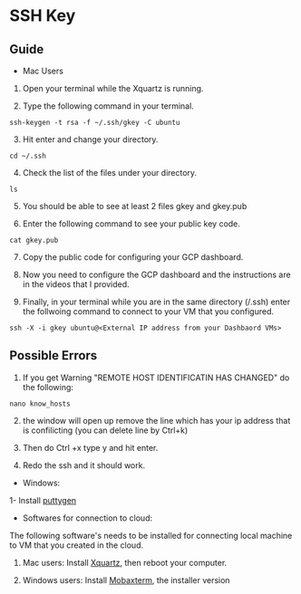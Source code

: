 # SSH Key

## Guide

* Mac Users

1. Open your terminal while the Xquartz is running.

2. Type the following command in your terminal.

```
ssh-keygen -t rsa -f ~/.ssh/gkey -C ubuntu
```

3. Hit enter and change your directory.

```
cd ~/.ssh
```

4. Check the list of the files under your directory.

```
ls
```

5. You should be able to see at least 2 files gkey and gkey.pub

6. Enter the following command to see your public key code.

```
cat gkey.pub
```

7. Copy the public code for configuring your GCP dashboard.

8. Now you need to configure the GCP dashboard and the instructions are in the videos that I provided.

9. Finally, in your terminal while you are in the same directory (/.ssh) enter the follwoing command to connect to your VM that you configured.

```
ssh -X -i gkey ubuntu@<External IP address from your Dashbaord VMs>
```

## Possible Errors

1. If you get Warning "REMOTE HOST IDENTIFICATIN HAS CHANGED" do the following:
```
nano know_hosts 
```

2. the window will open up remove the line which has your ip address that is confilicting (you can delete line by Ctrl+k)

3. Then do Ctrl +x type y and hit enter.

4. Redo the ssh and it should work.


* Windows:

1- Install [puttygen](https://www.chiark.greenend.org.uk/~sgtatham/putty/latest.html)


* Softwares for connection to cloud:

The following software's needs to be installed for connecting local machine to VM that you created in the cloud.


1. Mac users: Install [Xquartz](https://www.xquartz.org/), then reboot your computer.

2. Windows users: Install [Mobaxterm](https://mobaxterm.mobatek.net/download-home-edition.html), the installer version